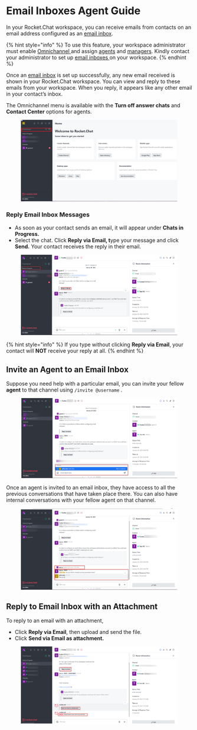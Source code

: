 # Email Inboxes Agent Guide

In your Rocket.Chat workspace, you can receive emails from contacts on an email address configured as an [email inbox](https://docs.rocket.chat/use-rocket.chat/rocket.chat-workspace-administration/email-inboxes).

{% hint style="info" %}
To use this feature, your workspace administrator must enable [Omnichannel ](https://docs.rocket.chat/guides/administration/settings/omnichannel-admins-guide#enable-omnichannel)and assign [agents](https://docs.rocket.chat/guides/omnichannel/agents) and [managers](https://docs.rocket.chat/guides/omnichannel/managers). Kindly contact your administrator to set up [email inboxes ](https://docs.rocket.chat/use-rocket.chat/rocket.chat-workspace-administration/email-inboxes)on your workspace.
{% endhint %}

Once an [email inbox](https://docs.rocket.chat/use-rocket.chat/rocket.chat-workspace-administration/email-inboxes) is set up successfully, any new email received is shown in your Rocket.Chat workspace. You can view and reply to these emails from your workspace. When you reply, it appears like any other email in your contact’s inbox.&#x20;

The Omnichannel menu is available with the **Turn off answer chats** and **Contact Center** options for agents.

<figure><img src="../../.gitbook/assets/image (37).png" alt=""><figcaption></figcaption></figure>

### Reply Email Inbox Messages

* As soon as your contact sends an email, it will appear under **Chats in Progress.**
* Select the chat. Click **Reply via Email, t**ype your message and click **Send.** Your contact receives the reply in their email.

<figure><img src="../../.gitbook/assets/image (27).png" alt=""><figcaption></figcaption></figure>

{% hint style="info" %}
If you type without clicking **Reply via Email**, your contact will **NOT** receive your reply at all.
{% endhint %}

## Invite an Agent to an Email Inbox

Suppose you need help with a particular email, you can invite your fellow **agent** to that channel using `/invite @username` .

<figure><img src="../../.gitbook/assets/image (10).png" alt=""><figcaption></figcaption></figure>

Once an agent is invited to an email inbox, they have access to all the previous conversations that have taken place there. You can also have internal conversations with your fellow agent on that channel.

<figure><img src="../../.gitbook/assets/image (22).png" alt=""><figcaption></figcaption></figure>

## Reply to Email Inbox with an Attachment

To reply to an email with an attachment,

* Click **Reply via Email**, then upload and send the file.
* Click **Send via Email as attachment.**

<figure><img src="../../.gitbook/assets/image (18).png" alt=""><figcaption></figcaption></figure>

